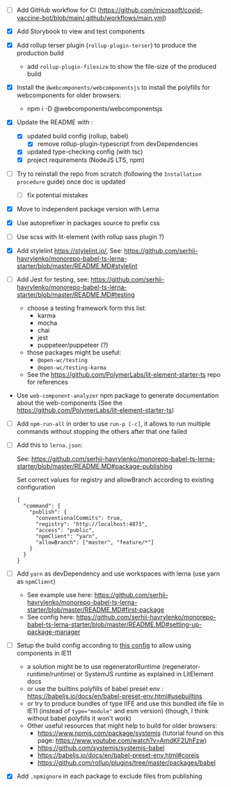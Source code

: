 - [ ] Add GitHub workflow for CI (https://github.com/microsoft/covid-vaccine-bot/blob/main/.github/workflows/main.yml)

- [x] Add Storybook to view and test components

- [x] Add rollup terser plugin (`rollup-plugin-terser`) to produce the production build

  - add `rollup-plugin-filesize` to show the file-size of the produced build

- [x] Install the `@webcomponents/webcomponentsjs` to install the polyfills for webcomponents for older browsers:

  - npm i -D @webcomponents/webcomponentsjs

- [x] Update the README with :

  - [x] updated build config (rollup, babel)
    - [x] remove rollup-plugin-typescript from devDependencies
  - [x] updated type-checking config (with tsc)
  - [x] project requirements (NodeJS LTS, npm)

- [ ] Try to reinstall the repo from scratch (following the `Installation procedure` guide) once doc is updated

  - [ ] fix potential mistakes

- [x] Move to independent package version with Lerna

- [x] Use autoprefixer in packages source to prefix css

- [ ] Use scss with lit-element (with rollup sass plugin ?)

- [x] Add stylelint https://stylelint.io/, See: https://github.com/serhii-havrylenko/monorepo-babel-ts-lerna-starter/blob/master/README.MD#stylelint

- [ ] Add Jest for testing, see: https://github.com/serhii-havrylenko/monorepo-babel-ts-lerna-starter/blob/master/README.MD#testing

  - choose a testing framework form this list:
    - karma
    - mocha
    - chai
    - jest
    - puppeteer/puppeteer (?)
  - those packages might be useful:
    - `@open-wc/testing`
    - `@open-wc/testing-karma`
  - See the https://github.com/PolymerLabs/lit-element-starter-ts repo for references

- Use `web-component-analyzer` npm package to generate documentation about the web-components (See the https://github.com/PolymerLabs/lit-element-starter-ts)

- [ ] Add `npm-run-all` in order to use `run-p [-c]`, it allows to run multiple commands without stopping the others after that one failed

- [ ] Add this to `lerna.json`:

  See: https://github.com/serhii-havrylenko/monorepo-babel-ts-lerna-starter/blob/master/README.MD#package-publishing

  Set correct values for registry and allowBranch according to existing configuration

  ```
  {
    "command": {
      "publish": {
        "conventionalCommits": true,
        "registry": "http://localhost:4873",
        "access": "public",
        "npmClient": "yarn",
        "allowBranch": ["master", "feature/*"]
      }
    }
  }
  ```

- [ ] Add `yarn` as devDependency and use workspaces with lerna (use yarn as `npmClient`)

  - See example use here:
    https://github.com/serhii-havrylenko/monorepo-babel-ts-lerna-starter/blob/master/README.MD#first-package
  - See config here:
    https://github.com/serhii-havrylenko/monorepo-babel-ts-lerna-starter/blob/master/README.MD#setting-up-package-manager

- [ ] Setup the build config according to [this config](https://lit-element.polymer-project.org/guide/build#supporting-older-browsers) to allow using components in IE11

  - a solution might be to use regeneratorRuntime (regenerator-runtime/runtime) or SystemJS runtime as explained in LitElement docs
  - or use the builtins polyfills of babel preset env : https://babeljs.io/docs/en/babel-preset-env.html#usebuiltins
  - or try to produce bundles of type IIFE and use this bundled iife file in IE11 (instead of `type="module"` and esm version) (though, I think without babel polyfills it won't work)
  - Other useful resources that might help to build for older browsers:
    - https://www.npmjs.com/package/systemjs (tutorial found on this page: https://www.youtube.com/watch?v=AmdKF2UhFzw)
    - https://github.com/systemjs/systemjs-babel
    - https://babeljs.io/docs/en/babel-preset-env.html#corejs
    - https://github.com/rollup/plugins/tree/master/packages/babel

- [x] Add `.npmignore` in each package to exclude files from publishing
